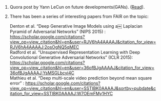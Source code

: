 1.  Quora post by Yann LeCun on future developments(GANs). ([Read](https://www.quora.com/What-are-some-recent-and-potentially-upcoming-breakthroughs-in-deep-learning)).  
2.  There has been a series of interesting papers from FAIR on the topic:  

    Denton et al. “Deep Generative Image Models using a￼ Laplacian Pyramid of Adversarial Networks” (NIPS 2015) : https://scholar.google.com/citations?view_op=view_citation&hl=en&user=RJV6hA4AAAAJ&citation_for_view=RJV6hA4AAAAJ:2osOgNQ5qMEC  
    Radford et al. “Unsupervised Representation Learning with Deep Convolutional Generative Adversarial Networks” (ICLR 2015): https://scholar.google.com/citations?view_op=view_citation&hl=en&user=36ofBJgAAAAJ&citation_for_view=36ofBJgAAAAJ:YsMSGLbcyi4C  
    Mathieu et al. “Deep multi-scale video prediction beyond mean square error” : https://scholar.google.com/citations?view_op=view_citation&hl=en&user=SSTIBK0AAAAJ&sortby=pubdate&citation_for_view=SSTIBK0AAAAJ:W7OEmFMy1HYC  
    
    
